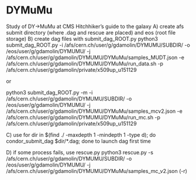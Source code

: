 # DYMuMu
Study of DY->MuMu at CMS
Hitchhiker’s guide to the galaxy
A) create afs submit directory (where .dag and rescue are placed) and eos (root file storage)
B) create dag files with submit_dag_ROOT.py
python3 submit_dag_ROOT.py -i /afs/cern.ch/user/g/gdamolin/DYMUMU/SUBDIR/ -o /eos/user/g/gdamolin/DYMUMU/ -j /afs/cern.ch/user/g/gdamolin/DYMUMU/DYMuMu/samples_MUDT.json -e /afs/cern.ch/user/g/gdamolin/DYMUMU/DYMuMu/run_data.sh -p /afs/cern.ch/user/g/gdamolin/private/x509up_u151129

or

python3 submit_dag_ROOT.py -m -i /afs/cern.ch/user/g/gdamolin/DYMUMU/SUBDIR/ -o /eos/user/g/gdamolin/DYMUMU/ -j /afs/cern.ch/user/g/gdamolin/DYMUMU/DYMuMu/samples_mcv2.json -e /afs/cern.ch/user/g/gdamolin/DYMUMU/DYMuMu/run_mc.sh -p /afs/cern.ch/user/g/gdamolin/private/x509up_u151129

C) use
for dir in $(find ./ -maxdepth 1 -mindepth 1 -type d); do condor_submit_dag $dir/*.dag; done
to launch dag first time

D) if some process fails, use rescue.py
python3 rescue.py -s /afs/cern.ch/user/g/gdamolin/DYMUMU/SUBDIR/ -o /eos/user/g/gdamolin/DYMUMU/ -j /afs/cern.ch/user/g/gdamolin/DYMUMU/DYMuMu/samples_mc_v2.json (-r)
